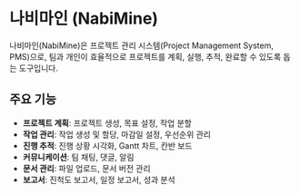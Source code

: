 # 나비마인 (NabiMine)

나비마인(NabiMine)은 프로젝트 관리 시스템(Project Management System, PMS)으로, 팀과 개인이 효율적으로 프로젝트를 계획, 실행, 추적, 완료할 수 있도록 돕는 도구입니다.

## 주요 기능

- **프로젝트 계획**: 프로젝트 생성, 목표 설정, 작업 분할
- **작업 관리**: 작업 생성 및 할당, 마감일 설정, 우선순위 관리
- **진행 추적**: 진행 상황 시각화, Gantt 차트, 칸반 보드
- **커뮤니케이션**: 팀 채팅, 댓글, 알림
- **문서 관리**: 파일 업로드, 문서 버전 관리
- **보고서**: 진척도 보고서, 일정 보고서, 성과 분석

